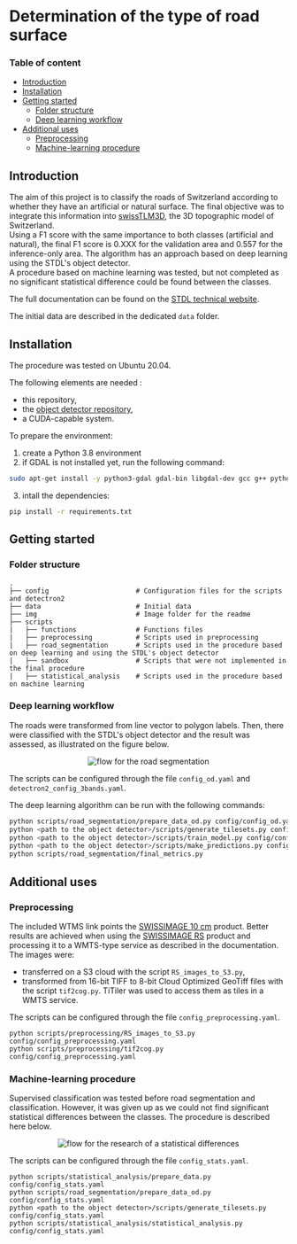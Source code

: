
# Determination of the type of road surface

### Table of content

- [Introduction](#introduction)
- [Installation](#installation)
- [Getting started](#getting-started)
    - [Folder structure](#folder-structure)
    - [Deep learning workflow](#deep-learning-workflow)
- [Additional uses](#additional-uses)
    - [Preprocessing](#preprocessing)
    - [Machine-learning procedure](#machine-learning-procedure)


## Introduction

The aim of this project is to classify the roads of Switzerland according to whether they have an artificial or natural surface. The final objective was to integrate this information into [swissTLM3D](https://www.swisstopo.admin.ch/fr/geodata/landscape/tlm3d.html), the 3D topographic model of Switzerland. <br>
Using a F1 score with the same importance to both classes (artificial and natural), the final F1 score is 0.XXX for the validation area and 0.557 for the inference-only area. The algorithm  has an approach based on deep learning using the STDL's object detector.<br>
A procedure based on machine learning was tested, but not completed as no significant statistical difference could be found between the classes.

The full documentation can be found on the [STDL technical website](https://tech.stdl.ch/PROJ-ROADSURF/).

The initial data are described in the dedicated `data` folder.


## Installation
The procedure was tested on Ubuntu 20.04. <br>

The following elements are needed :
- this repository,
- the [object detector repository](https://github.com/swiss-territorial-data-lab/object-detector),
- a CUDA-capable system.

To prepare the environment:

1. create a Python 3.8 environment
2. if GDAL is not installed yet, run the following command:
```bash 
sudo apt-get install -y python3-gdal gdal-bin libgdal-dev gcc g++ python3.8-dev
```
3. intall the dependencies:
```bash
pip install -r requirements.txt
```

## Getting started

### Folder structure
```
.
├── config                      # Configuration files for the scripts and detectron2
├── data                        # Initial data
├── img                         # Image folder for the readme
├── scripts
|   ├── functions               # Functions files
|   ├── preprocessing           # Scripts used in preprocessing
|   ├── road_segmentation       # Scripts used in the procedure based on deep learning and using the STDL's object detector
|   ├── sandbox                 # Scripts that were not implemented in the final procedure
|   ├── statistical_analysis    # Scripts used in the procedure based on machine learning
```

### Deep learning workflow

The roads were transformed from line vector to polygon labels. Then, there were classified with the STDL's object detector and the result was assessed, as illustrated on the figure below.

<figure align="center">
<image src="img/road_segmentation_flow.jpeg" alt="flow for the road segmentation">
</figure>

The scripts can be configured through the file `config_od.yaml` and `detectron2_config_3bands.yaml`. <br>

The deep learning algorithm can be run with the following commands:
```bash
python scripts/road_segmentation/prepare_data_od.py config/config_od.yaml
python <path to the object detector>/scripts/generate_tilesets.py config/config_od.yaml
python <path to the object detector>/scripts/train_model.py config/config_od.yaml
python <path to the object detector>/scripts/make_predictions.py config/config_od.yaml
python scripts/road_segmentation/final_metrics.py
```

## Additional uses

### Preprocessing
The included WTMS link points the [SWISSIMAGE 10 cm](https://www.swisstopo.admin.ch/en/geodata/images/ortho/swissimage10.html) product. Better results are achieved when using the [SWISSIMAGE RS](https://www.swisstopo.admin.ch/en/geodata/images/ortho/swissimage-rs.html) product and processing it to a WMTS-type service as described in the documentation. <br>
The images were:
- transferred on a S3 cloud with the script `RS_images_to_S3.py`,
- transformed from 16-bit TIFF to 8-bit Cloud Optimized GeoTiff files with the script `tif2cog.py`.
TiTiler was used to access them as tiles in a WMTS service.

The scripts can be configured through the file `config_preprocessing.yaml`. <br>

```
python scripts/preprocessing/RS_images_to_S3.py config/config_preprocessing.yaml
python scripts/preprocessing/tif2cog.py config/config_preprocessing.yaml
```

### Machine-learning procedure

Supervised classification was tested before road segmentation and classification. However, it was given up as we could not find significant statistical differences between the classes. The procedure is described here below.

<figure align="center">
<image src="img/statistical_flow.jpeg" alt="flow for the research of a statistical differences">
</figure>

The scripts can be configured through the file `config_stats.yaml`. <br>

```
python scripts/statistical_analysis/prepare_data.py config/config_stats.yaml
python scripts/road_segmentation/prepare_data_od.py config/config_stats.yaml
python <path to the object detector>/scripts/generate_tilesets.py config/config_stats.yaml
python scripts/statistical_analysis/statistical_analysis.py config/config_stats.yaml
```
